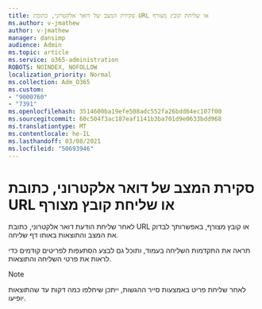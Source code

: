```yaml
---
title: סקירת המצב של דואר אלקטרוני, כתובת URL או שליחת קובץ מצורף
ms.author: v-jmathew
author: v-jmathew
manager: dansimp
audience: Admin
ms.topic: article
ms.service: o365-administration
ROBOTS: NOINDEX, NOFOLLOW
localization_priority: Normal
ms.collection: Adm_O365
ms.custom:
- "9000760"
- "7391"
ms.openlocfilehash: 3514600ba19efe508adc552fa26bdd64ec107f00
ms.sourcegitcommit: 60c504f3ac187eaf1141b3ba701d9e0633bdd968
ms.translationtype: MT
ms.contentlocale: he-IL
ms.lasthandoff: 03/08/2021
ms.locfileid: "50693946"
---
```

# <a name="review-the-status-of-an-email-url-or-attachment-submission"></a>סקירת המצב של דואר אלקטרוני, כתובת URL או שליחת קובץ מצורף

לאחר שליחת הודעת דואר אלקטרוני, כתובת URL או קובץ מצורף, באפשרותך לבדוק את המצב והתוצאות באותו דף שליחה.

תראה את התקדמות השליחה בעמוד, ותוכל גם לבצע הסתעפות לפריטים קודמים כדי לראות את פרטי השליחה והתוצאות.

> [!NOTE]
> לאחר שליחת פריט באמצעות סייר ההגשות, ייתכן שיחלפו כמה דקות עד שהתוצאות יופיעו.

